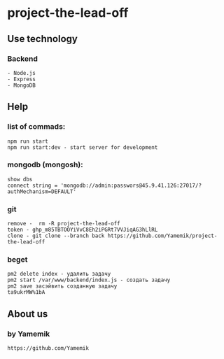 # project-the-lead-off

## Use technology
### Backend
    - Node.js
    - Express
    - MongoDB

## Help
### list of commads:
    npm run start
    npm run start:dev - start server for development

### mongodb (mongosh):
    show dbs
    connect string = 'mongodb://admin:passwors@45.9.41.126:27017/?authMechanism=DEFAULT'

### git
    remove -  rm -R project-the-lead-off
    token - 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
    clone - git clone --branch back https://github.com/Yamemik/project-the-lead-off

### beget
    pm2 delete index - удалить задачу
    pm2 start /var/www/backend/index.js - создать задачу
    pm2 save засэйвить созданную задачу
    ta9ukrMW%1bA

## About us
### by Yamemik
    https://github.com/Yamemik